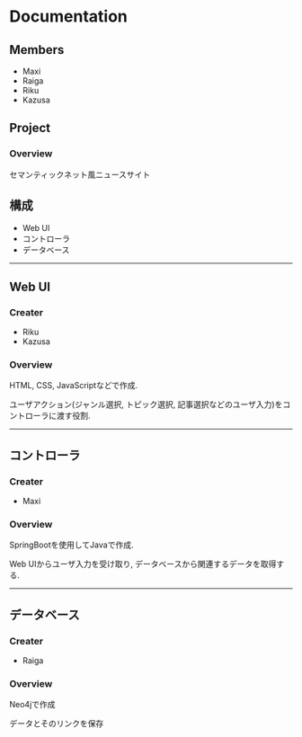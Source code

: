 # Documentation
## Members
- Maxi
- Raiga
- Riku
- Kazusa
## Project
### Overview

セマンティックネット風ニュースサイト

## 構成
- Web UI
- コントローラ
- データベース
  

---

## Web UI

### Creater
- Riku 
- Kazusa

### Overview
HTML, CSS, JavaScriptなどで作成.

ユーザアクション(ジャンル選択, トピック選択, 記事選択などのユーザ入力)をコントローラに渡す役割.

---

## コントローラ

### Creater
- Maxi

### Overview
SpringBootを使用してJavaで作成.

Web UIからユーザ入力を受け取り, データベースから関連するデータを取得する.

---

## データベース

### Creater
- Raiga
  
### Overview
Neo4jで作成

データとそのリンクを保存

